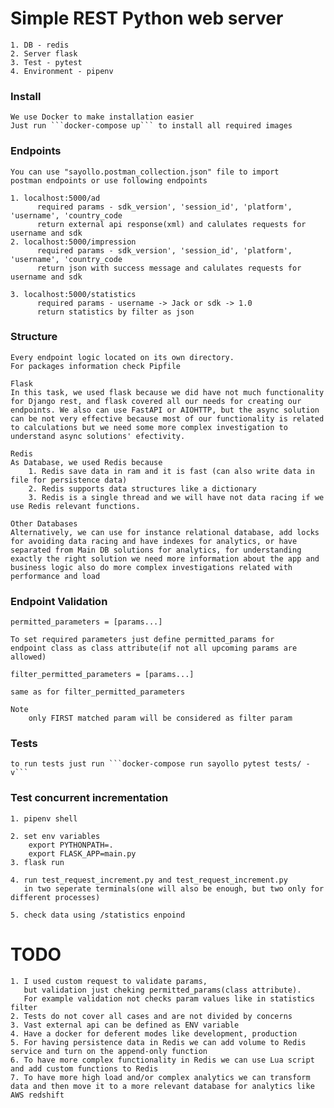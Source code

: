 # Simple REST Python web server

    1. DB - redis
    2. Server flask
    3. Test - pytest
    4. Environment - pipenv

### Install

    We use Docker to make installation easier
    Just run ```docker-compose up``` to install all required images

### Endpoints

    You can use "sayollo.postman_collection.json" file to import
    postman endpoints or use following endpoints
    
    1. localhost:5000/ad
          required params - sdk_version', 'session_id', 'platform', 'username', 'country_code
          return external api response(xml) and calulates requests for username and sdk
    2. localhost:5000/impression  
          required params - sdk_version', 'session_id', 'platform', 'username', 'country_code
          return json with success message and calulates requests for username and sdk

    3. localhost:5000/statistics  
          required params - username -> Jack or sdk -> 1.0
          return statistics by filter as json

### Structure

    Every endpoint logic located on its own directory.
    For packages information check Pipfile
    
    Flask
    In this task, we used flask because we did have not much functionality for Django rest, and flask covered all our needs for creating our endpoints. We also can use FastAPI or AIOHTTP, but the async solution can be not very effective because most of our functionality is related to calculations but we need some more complex investigation to understand async solutions' efectivity.
    
    Redis
    As Database, we used Redis because
        1. Redis save data in ram and it is fast (can also write data in file for persistence data)
        2. Redis supports data structures like a dictionary
        3. Redis is a single thread and we will have not data racing if we use Redis relevant functions.

    Other Databases
    Alternatively, we can use for instance relational database, add locks for avoiding data racing and have indexes for analytics, or have separated from Main DB solutions for analytics, for understanding exactly the right solution we need more information about the app and business logic also do more complex investigations related with performance and load

### Endpoint Validation

    permitted_parameters = [params...]
    
    To set required parameters just define permitted_params for 
    endpoint class as class attribute(if not all upcoming params are allowed)
    
    filter_permitted_parameters = [params...]

    same as for filter_permitted_parameters
    
    Note
        only FIRST matched param will be considered as filter param

### Tests

    to run tests just run ```docker-compose run sayollo pytest tests/ -v```

### Test concurrent incrementation

    1. pipenv shell
    
    2. set env variables
        export PYTHONPATH=.
        export FLASK_APP=main.py
    3. flask run
    
    4. run test_request_increment.py and test_request_increment.py
       in two seperate terminals(one will also be enough, but two only for different processes)
    
    5. check data using /statistics enpoind

# TODO

    1. I used custom request to validate params,
       but validation just cheking permitted_params(class attribute).
       For example validation not checks param values like in statistics filter
    2. Tests do not cover all cases and are not divided by concerns
    3. Vast external api can be defined as ENV variable
    4. Have a docker for deferent modes like development, production
    5. For having persistence data in Redis we can add volume to Redis service and turn on the append-only function
    6. To have more complex functionality in Redis we can use Lua script and add custom functions to Redis
    7. To have more high load and/or complex analytics we can transform data and then move it to a more relevant database for analytics like AWS redshift
